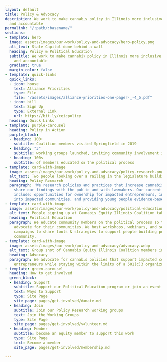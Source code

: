 ```yaml
---
layout: default
title: Policy & Advocacy
description: We work to make cannabis policy in Illinois more inclusive, transparent
  and accountable
permalink: "/:path/:basename/"
sections:
- template: hero
  image: assets/images/our-work/policy-and-advocacy/hero-policy.png
  alt_text: State Capitol dome behind a wall
  heading: Policy & Political Education
  subtitle: We work to make cannabis policy in Illinois more inclusive, transparent
    and accountable
  gradient: true
  margin_color: false
- template: quick-links
  quick_links:
  - icon: house
    text: Alliance Priorities
    type: File
    file: "/assets/images/alliance-priorities-one-pager-_-4_5.pdf"
  - icon: bill
    text: Sign Up
    type: External Link
    url: https://bit.ly/ceicpolicy
  heading: Quick Links
- template: purple-carousel
  heading: Policy in Action
  purple_block:
  - heading: 100+
    subtitle: Coalition members visited Springfield in 2019
  - heading: "3"
    subtitle: working groups launched, inviting community involvement in policy
  - heading: 100s
    subtitle: of members educated on the political process
- template: card-with-image
  image: assets/images/our-work/policy-and-advocacy/policy-research.png
  alt_text: Two people looking over a railing in the legislature building with a clipboard
  heading: Policy Research
  paragraph: 'We research policies and practices that increase cannabis equity and
    share our findings with the public and with lawmakers. Our current areas of research
    include: opportunities for ownership for impacted entrepreneurs, increasing investment
    into impacted communities, and providing young people evidence-based education.'
- template: card-with-image
  image: assets/images/our-work/policy-and-advocacy/political-education.webp
  alt_text: People signing up at Cannabis Equity Illinois Coalition table
  heading: Political Education
  paragraph: We educate community members on the political process so they can effectively
    advocate for their communities. We host workshops, webinars, and social media
    campaigns to share tools & strategies to support people building power in their
    community.
- template: card-with-image
  image: assets/images/our-work/policy-and-advocacy/advocacy.webp
  alt_text: Group shot of Cannabis Equity Illinois Coalition members in front of statue
  heading: Advocacy
  paragraph: We advocate for cannabis policies that support impacted communities and
    entrepreneurs while staying within the limits of a 501(c)3 organization
- template: green-carousel
  heading: How to get involved
  green_block:
  - heading: Support
    subtitle: Support our Political Education program or join an event
    text: Ways to Support
    type: Site Page
    site_page: pages/get-involved/donate.md
  - heading: Join
    subtitle: Join our Policy Research working groups
    text: Join the Working Groups
    type: Site Page
    site_page: pages/get-involved/volunteer.md
  - heading: Member
    subtitle: become an equity member to support this work
    type: Site Page
    text: Become a member
    site_page: pages/get-involved/membership.md

---
```

